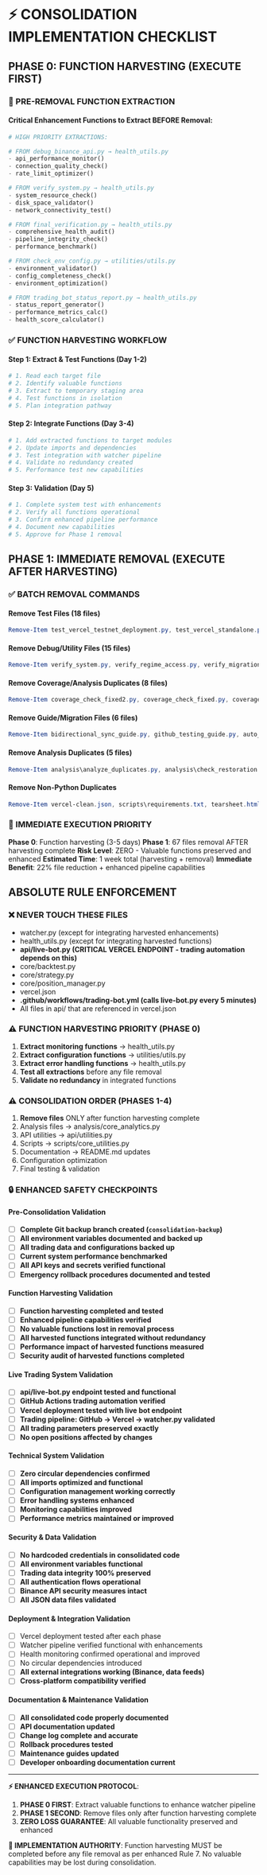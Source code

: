 # ⚡ CONSOLIDATION IMPLEMENTATION CHECKLIST

## PHASE 0: FUNCTION HARVESTING (EXECUTE FIRST)

### 🎯 PRE-REMOVAL FUNCTION EXTRACTION

#### Critical Enhancement Functions to Extract BEFORE Removal:

```python
# HIGH PRIORITY EXTRACTIONS:

# FROM debug_binance_api.py → health_utils.py
- api_performance_monitor()
- connection_quality_check() 
- rate_limit_optimizer()

# FROM verify_system.py → health_utils.py
- system_resource_check()
- disk_space_validator()
- network_connectivity_test()

# FROM final_verification.py → health_utils.py  
- comprehensive_health_audit()
- pipeline_integrity_check()
- performance_benchmark()

# FROM check_env_config.py → utilities/utils.py
- environment_validator()
- config_completeness_check()
- environment_optimization()

# FROM trading_bot_status_report.py → health_utils.py
- status_report_generator()
- performance_metrics_calc()
- health_score_calculator()
```

### ✅ FUNCTION HARVESTING WORKFLOW

#### Step 1: Extract & Test Functions (Day 1-2)
```powershell
# 1. Read each target file
# 2. Identify valuable functions
# 3. Extract to temporary staging area
# 4. Test functions in isolation
# 5. Plan integration pathway
```

#### Step 2: Integrate Functions (Day 3-4)
```powershell
# 1. Add extracted functions to target modules
# 2. Update imports and dependencies
# 3. Test integration with watcher pipeline
# 4. Validate no redundancy created
# 5. Performance test new capabilities
```

#### Step 3: Validation (Day 5)
```powershell
# 1. Complete system test with enhancements
# 2. Verify all functions operational
# 3. Confirm enhanced pipeline performance
# 4. Document new capabilities
# 5. Approve for Phase 1 removal
```

## PHASE 1: IMMEDIATE REMOVAL (EXECUTE AFTER HARVESTING)

### ✅ BATCH REMOVAL COMMANDS

#### Remove Test Files (18 files)
```powershell
Remove-Item test_vercel_testnet_deployment.py, test_vercel_standalone.py, test_vercel_bot.py, test_trading_status.py, test_testnet_connection.py, test_tearsheet_integration.py, test_remote_api.py, test_live_testnet_direct.py, test_live_bot_simple_local.py, test_live_bot_simple.py, test_live_bot_integration.py, test_live_bot.py, test_endpoint.py, test_data_source.py, test_automated_pipeline.py, test_authenticated_testnet.py, test_full_bot_logic.py, validate_live_bot_logic.py
```

#### Remove Debug/Utility Files (15 files)
```powershell
Remove-Item verify_system.py, verify_regime_access.py, verify_migration.py, verify_github_setup.py, debug_binance_api.py, fix_vscode_github.py, fix_live_bot_issues.py, fix_github_actions_panel.py, final_verification.py, final_testnet_verification.py, check_regime_capabilities.py, check_github_actions.py, check_env_config.py, check_api_config.py, simple_vercel_test.py
```

#### Remove Coverage/Analysis Duplicates (8 files)
```powershell
Remove-Item coverage_check_fixed2.py, coverage_check_fixed.py, coverage_check.py, create_workspace.py, create_live_config.py, load_backtest_params.py, update_regime_config.py, setup_vercel_testnet.py
```

#### Remove Guide/Migration Files (6 files)
```powershell
Remove-Item bidirectional_sync_guide.py, github_testing_guide.py, auto_sync_live_bot.py, live_bot_integration_fix.py, trading_bot_status_report.py, view_bot_activity.py
```

#### Remove Analysis Duplicates (5 files)
```powershell
Remove-Item analysis\analyze_duplicates.py, analysis\check_restoration.py, analysis\check_v4_duplicates.py, analysis\clean_and_inject.py, analysis\complete_replacement.py
```

#### Remove Non-Python Duplicates
```powershell
Remove-Item vercel-clean.json, scripts\requirements.txt, tearsheet.html, test_tearsheet.html, start_state_updater.bat, setup_env_vars.bat, open_github_actions.bat, scripts\setup_env.bat, .github\workflows\fix_emojis.py
```

### 🎯 IMMEDIATE EXECUTION PRIORITY
**Phase 0**: Function harvesting (3-5 days)
**Phase 1**: 67 files removal AFTER harvesting complete
**Risk Level**: ZERO - Valuable functions preserved and enhanced
**Estimated Time**: 1 week total (harvesting + removal)
**Immediate Benefit**: 22% file reduction + enhanced pipeline capabilities

## ABSOLUTE RULE ENFORCEMENT

### ❌ NEVER TOUCH THESE FILES
- watcher.py (except for integrating harvested enhancements)
- health_utils.py (except for integrating harvested functions)
- **api/live-bot.py (CRITICAL VERCEL ENDPOINT - trading automation depends on this)**
- core/backtest.py
- core/strategy.py
- core/position_manager.py
- vercel.json
- **.github/workflows/trading-bot.yml (calls live-bot.py every 5 minutes)**
- All files in api/ that are referenced in vercel.json

### ⚠️ FUNCTION HARVESTING PRIORITY (PHASE 0)
1. **Extract monitoring functions** → health_utils.py
2. **Extract configuration functions** → utilities/utils.py
3. **Extract error handling functions** → health_utils.py
4. **Test all extractions** before any file removal
5. **Validate no redundancy** in integrated functions

### ⚠️ CONSOLIDATION ORDER (PHASES 1-4)
1. **Remove files** ONLY after function harvesting complete
2. Analysis files → analysis/core_analytics.py
3. API utilities → api/utilities.py  
4. Scripts → scripts/core_utilities.py
5. Documentation → README.md updates
6. Configuration optimization
7. Final testing & validation

### 🔒 ENHANCED SAFETY CHECKPOINTS

#### **Pre-Consolidation Validation**
- [ ] **Complete Git backup branch created (`consolidation-backup`)**
- [ ] **All environment variables documented and backed up**
- [ ] **All trading data and configurations backed up**
- [ ] **Current system performance benchmarked**
- [ ] **All API keys and secrets verified functional**
- [ ] **Emergency rollback procedures documented and tested**

#### **Function Harvesting Validation**
- [ ] **Function harvesting completed and tested**
- [ ] **Enhanced pipeline capabilities verified**
- [ ] **No valuable functions lost in removal process**
- [ ] **All harvested functions integrated without redundancy**
- [ ] **Performance impact of harvested functions measured**
- [ ] **Security audit of harvested functions completed**

#### **Live Trading System Validation**
- [ ] **api/live-bot.py endpoint tested and functional**
- [ ] **GitHub Actions trading automation verified**
- [ ] **Vercel deployment tested with live bot endpoint**
- [ ] **Trading pipeline: GitHub → Vercel → watcher.py validated**
- [ ] **All trading parameters preserved exactly**
- [ ] **No open positions affected by changes**

#### **Technical System Validation**
- [ ] **Zero circular dependencies confirmed**
- [ ] **All imports optimized and functional**
- [ ] **Configuration management working correctly**
- [ ] **Error handling systems enhanced**
- [ ] **Monitoring capabilities improved**
- [ ] **Performance metrics maintained or improved**

#### **Security & Data Validation**
- [ ] **No hardcoded credentials in consolidated code**
- [ ] **All environment variables functional**
- [ ] **Trading data integrity 100% preserved**
- [ ] **All authentication flows operational**
- [ ] **Binance API security measures intact**
- [ ] **All JSON data files validated**

#### **Deployment & Integration Validation**
- [ ] Vercel deployment tested after each phase
- [ ] Watcher pipeline verified functional with enhancements
- [ ] Health monitoring confirmed operational and improved
- [ ] No circular dependencies introduced
- [ ] **All external integrations working (Binance, data feeds)**
- [ ] **Cross-platform compatibility verified**

#### **Documentation & Maintenance Validation**
- [ ] **All consolidated code properly documented**
- [ ] **API documentation updated**
- [ ] **Change log complete and accurate**
- [ ] **Rollback procedures tested**
- [ ] **Maintenance guides updated**
- [ ] **Developer onboarding documentation current**

---

**⚡ ENHANCED EXECUTION PROTOCOL**: 
1. **PHASE 0 FIRST**: Extract valuable functions to enhance watcher pipeline
2. **PHASE 1 SECOND**: Remove files only after function harvesting complete
3. **ZERO LOSS GUARANTEE**: All valuable functionality preserved and enhanced

**🎯 IMPLEMENTATION AUTHORITY**: Function harvesting MUST be completed before any file removal as per enhanced Rule 7. No valuable capabilities may be lost during consolidation.
